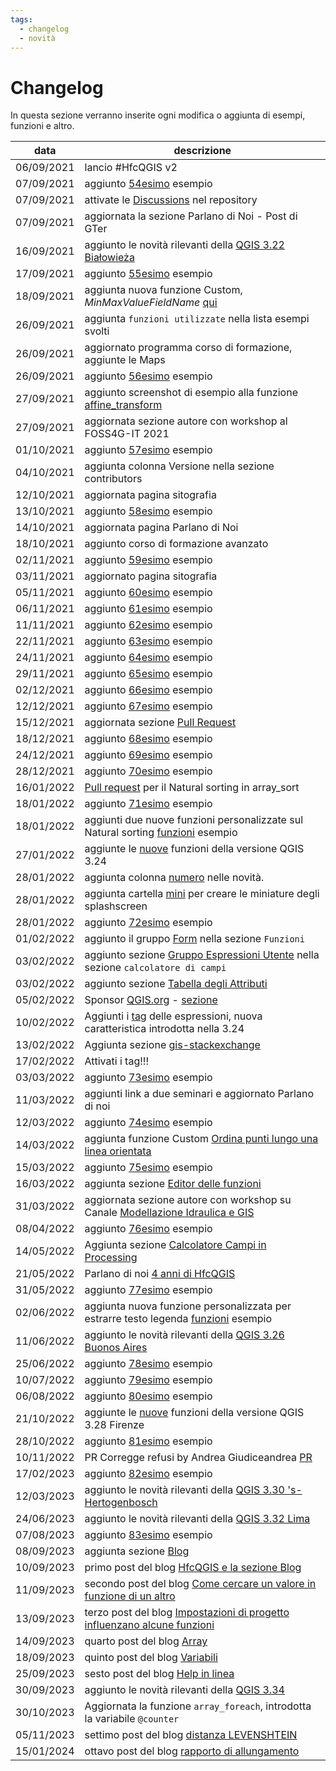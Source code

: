 ```yaml
---
tags:
  - changelog
  - novità
---
```


# Changelog

In questa sezione verranno inserite ogni modifica o aggiunta di esempi, funzioni e altro.

data       | descrizione
-----------|-----------
06/09/2021 | lancio #HfcQGIS v2
07/09/2021 | aggiunto [54esimo](esempi/selezionare_punti_vicini_punto.md) esempio
07/09/2021 | attivate le [Discussions](https://github.com/opendatasicilia/HfcQGIS-md/discussions) nel repository
07/09/2021 | aggiornata la sezione Parlano di Noi - Post di GTer
16/09/2021 | aggiunto le novità rilevanti della [QGIS 3.22 Białowieża](release/novita_322.md)
17/09/2021 | aggiunto [55esimo](esempi/maxValoreCampoNome.md) esempio
18/09/2021 | aggiunta nuova funzione Custom, _MinMaxValueFieldName_ [qui](gr_funzioni/custom/custom_unico.md#minmaxvaluefieldname)
26/09/2021 | aggiunta `funzioni utilizzate` nella lista esempi svolti
26/09/2021 | aggiornato programma corso di formazione, aggiunte le Maps
26/09/2021 | aggiunto [56esimo](esempi/ricerca_caratteri_speciali.md) esempio
27/09/2021 | aggiunto screenshot di esempio alla funzione [affine_transform](gr_funzioni/geometria/geometria_unico.md#affine_transform)
27/09/2021 | aggiornata sezione autore con workshop al FOSS4G-IT 2021
01/10/2021 | aggiunto [57esimo](esempi/confrontare_campi_tabella.md) esempio
04/10/2021 | aggiunta colonna Versione nella sezione contributors
12/10/2021 | aggiornata pagina sitografia
13/10/2021 | aggiunto [58esimo](esempi/estrarre_campo_hstore.md) esempio
14/10/2021 | aggiornata pagina Parlano di Noi
18/10/2021 | aggiunto corso di formazione avanzato
02/11/2021 | aggiunto [59esimo](esempi/geometria_vicina_filtro_condizionato.md) esempio
03/11/2021 | aggiornato pagina sitografia
05/11/2021 | aggiunto [60esimo](esempi/atlas_righe_verticale.md) esempio
06/11/2021 | aggiunto [61esimo](esempi/decimali_come_apice.md) esempio
11/11/2021 | aggiunto [62esimo](esempi/media_stdev_tra_campi.md) esempio
22/11/2021 | aggiunto [63esimo](esempi/classificazione_specie.md) esempio
24/11/2021 | aggiunto [64esimo](esempi/attributi_da_layer_vicini.md) esempio
29/11/2021 | aggiunto [65esimo](esempi/aggregare_valori_tabella.md) esempio
02/12/2021 | aggiunto [66esimo](esempi/etichettare_con_apici.md) esempio
12/12/2021 | aggiunto [67esimo](esempi/ID_univoco_gruppi_consecutivi.md) esempio
15/12/2021 | aggiornata sezione [Pull Request](pull-request.md)
18/12/2021 | aggiunto [68esimo](esempi/eliminare_duplicati_condizione.md) esempio
24/12/2021 | aggiunto [69esimo](esempi/selezione_ultimo_record_per_data.md) esempio
28/12/2021 | aggiunto [70esimo](esempi/trova_nella_tabella_attributi.md) esempio
16/01/2022 | [Pull request](pull-request.md) per il Natural sorting in array_sort
18/01/2022 | aggiunto [71esimo](esempi/array_natural_sorting.md) esempio
18/01/2022 | aggiunti due nuove funzioni personalizzate sul Natural sorting [funzioni](gr_funzioni/custom/custom_unico.md) esempio
27/01/2022 | aggiunte le [nuove](release/novita_324.md) funzioni della versione QGIS 3.24
28/01/2022 | aggiunta colonna [numero](release/intro_novita.md) nelle novità.
28/01/2022 | aggiunta cartella [mini](img/splashscreen/mini) per creare le miniature degli splashscreen
28/01/2022 | aggiunto [72esimo](esempi/conta_punti_nel_poligono_per_data.md) esempio
01/02/2022 | aggiunto il gruppo [Form](./gr_funzioni/form/form_unico.md) nella sezione `Funzioni`
03/02/2022 | aggiunto sezione [Gruppo Espressioni Utente](./calcolatore_campi/gruppo_espressioni_utente.md) nella sezione `calcolatore di campi`
03/02/2022 | aggiunto sezione [Tabella degli Attributi](./tabella_attributi/tabella_attributi.md)
05/02/2022 | Sponsor [QGIS.org](https://github.com/sponsors/qgis) - [sezione](autore.md#sponsororing)
10/02/2022 | Aggiunti i [tag](./gr_funzioni/gruppo_funzioni.md#espressione-e-tag) delle espressioni, nuova caratteristica introdotta nella 3.24
13/02/2022 | Aggiunta sezione [gis-stackexchange](gis-stackexchange.md)
17/02/2022 | Attivati i tag!!!
03/03/2022 | aggiunto [73esimo](esempi/lavorare_con_le_ore.md) esempio
11/03/2022 | aggiunti link a due seminari e aggiornato Parlano di noi
12/03/2022 | aggiunto [74esimo](esempi/sposta_punti_dentro_poligoni_per_attributo.md) esempio
14/03/2022 | aggiunta funzione Custom [Ordina punti lungo una linea orientata](./gr_funzioni/custom/custom_unico.md#ordina-i-punti-lungo-una-linea-orientata)
15/03/2022 | aggiunto [75esimo](esempi/selezionare_primo_record_per_ogni_duplicato.md) esempio
16/03/2022 | aggiunta sezione [Editor delle funzioni](calcolatore_campi/editor_delle_funzioni.md)
31/03/2022 | aggiornata sezione autore con workshop su Canale [Modellazione Idraulica e GIS](https://youtu.be/bXvsdFPhWuc)
08/04/2022 | aggiunto [76esimo](esempi/cronometro.md) esempio
14/05/2022 | Aggiunta sezione [Calcolatore Campi in Processing](calcolatore_campi/field_calc_processing.md)
21/05/2022 | Parlano di noi [4 anni di HfcQGIS](parlano_di_noi.md)
31/05/2022 | aggiunto [77esimo](esempi/selezionare_record_orfani_rel_padrefiglio.md) esempio
02/06/2022 | aggiunta nuova funzione personalizzata per estrarre testo legenda [funzioni](gr_funzioni/custom/custom_unico.md) esempio
11/06/2022 | aggiunto le novità rilevanti della [QGIS 3.26 Buonos Aires](release/novita_326.md)
25/06/2022 | aggiunto [78esimo](esempi/tema_unico_contorno.md) esempio
10/07/2022 | aggiunto [79esimo](esempi/prendi_attributo_da_elemento_sovrapposto.md) esempio
06/08/2022 | aggiunto [80esimo](esempi/selezionare_poligoni_max_area_sovrapposta.md) esempio
21/10/2022 | aggiunte le [nuove](release/novita_328.md) funzioni della versione QGIS 3.28 Firenze
28/10/2022 | aggiunto [81esimo](esempi/tracciare_punti_adistanzaprefissata_lungo_linea.md) esempio
10/11/2022 | PR Corregge refusi by Andrea Giudiceandrea [PR](https://github.com/opendatasicilia/HfcQGIS-md/pull/76)
17/02/2023 | aggiunto [82esimo](esempi/estrarre_numeri_iniziali.md) esempio
12/03/2023 | aggiunto le novità rilevanti della [QGIS 3.30 's-Hertogenbosch](release/novita_330.md)
24/06/2023 | aggiunto le novità rilevanti della [QGIS 3.32 Lima](release/novita_332.md)
07/08/2023 | aggiunto [83esimo](esempi/spatial_join_condizionato.md) esempio
08/09/2023 | aggiunta sezione [Blog](https://hfcqgis.opendatasicilia.it/blog/)
10/09/2023 | primo post del blog [HfcQGIS e la sezione Blog](https://hfcqgis.opendatasicilia.it/blog/2023/09/10/hfcqgis-e-la-sezione-blog/)
11/09/2023 | secondo post del blog [Come cercare un valore in funzione di un altro](https://hfcqgis.opendatasicilia.it/blog/2023/09/12/come-cercare-un-valore-in-funzione-di-un-altro/)
13/09/2023 | terzo post del blog [Impostazioni di progetto influenzano alcune funzioni](https://hfcqgis.opendatasicilia.it/blog/2023/09/13/impostazioni-di-progetto-influenzano-alcune-funzioni/)
14/09/2023 | quarto post del blog [Array](https://hfcqgis.opendatasicilia.it/blog/2023/09/14/array/)
18/09/2023 | quinto post del blog [Variabili](https://hfcqgis.opendatasicilia.it/blog/2023/09/18/le-variabili-in-qgis/)
25/09/2023 | sesto post del blog [Help in linea](https://hfcqgis.opendatasicilia.it/blog/2023/09/25/help-in-linea/)
30/09/2023 | aggiunto le novità rilevanti della [QGIS 3.34 ](release/novita_334.md)
30/10/2023 | Aggiornata la funzione `array_foreach`, introdotta la variabile `@counter`
05/11/2023 | settimo post del blog [distanza LEVENSHTEIN](https://hfcqgis.opendatasicilia.it/blog/2023/11/05/un-uso-intelligente-della-distanza-di-levenshtein/)
15/01/2024 | ottavo post del blog [rapporto di allungamento](https://hfcqgis.opendatasicilia.it/blog/2024/01/15/rapporto-di-allungamento/)
